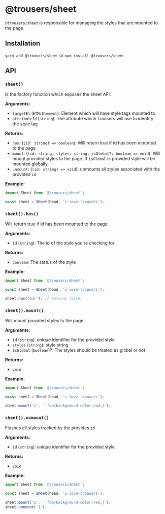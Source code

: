 # @trousers/sheet

`@trousers/sheet` is responsible for managing the styles that are mounted to the page.

## Installation

`yarn add @trousers/sheet` or `npm install @trousers/sheet`

## API

### `sheet()`

Is the factory function which exposes the sheet API.

**Arguments:**

-   `targetEl` (`HTMLElement`): Element which will have style tags mounted to
-   `attributeId` (`string`): The attribute which Trousers will use to identify the style tag

**Returns:**

-   `has`: (`(id: string) => boolean`): Will return true if id has been mounted to the page
-   `mount`: (`(id: string, styles: string, isGlobal?: boolean => void`): Will mount provided styles to the page. If `isGlobal` is provided style will be mounted globally.
-   `unmount`: (`(id: string) => void`): unmounts all styles associated with the provided `id`

**Example:**

```js
import Sheet from '@trousers/sheet';

const sheet = Sheet(head, 'i-love-trousers');
```

### `sheet().has()`

Will return true if id has been mounted to the page.

**Arguments:**

-   `id` (`string`): The id of the style you're checking for

**Returns:**

-   `boolean`: The status of the style

**Example:**

```js
import Sheet from '@trousers/sheet';

const sheet = Sheet(head, 'i-love-trousers');

sheet.has('bar'); // returns false;
```

### `sheet().mount()`

Will mount provided styles to the page.

**Arguments:**

-   `id` (`string`): unique identifier for the provided style
-   `styles` (`string`): style string
-   `isGlobal` (`boolean`)?: The styles should be treated as global or not

**Returns:**

-   `void`

**Example:**

```js
import Sheet from '@trousers/sheet';

const sheet = Sheet(head, 'i-love-trousers');

sheet.mount('1', '.foo{background-color:red;}');
```

### `sheet().unmount()`

Flushes all styles tracked by the provides `id`

**Arguments:**

-   `id` (`string`): unique identifier for the provided style

**Returns:**

-   `void`

**Example:**

```js
import Sheet from '@trousers/sheet';

const sheet = Sheet(head, 'i-love-trousers');

sheet.mount('1', '.foo{background-color:red;}');
sheet.unmount('1');
```
